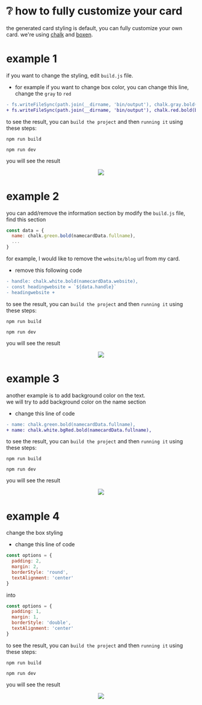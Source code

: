 # :grey_question: how to fully customize your card
the generated card styling is default, you can fully customize your own card. we're using [chalk](https://github.com/chalk/chalk) and [boxen](https://github.com/sindresorhus/boxen).

# example 1
if you want to change the styling, edit `build.js` file.
- for example if you want to change box color, you can change this line, \
  change the `gray` to `red`

```diff
- fs.writeFileSync(path.join(__dirname, 'bin/output'), chalk.gray.bold(boxen(output, options)))
+ fs.writeFileSync(path.join(__dirname, 'bin/output'), chalk.red.bold(boxen(output, options)))
```

to see the result, you can `build the project` and then `running it` using these steps:
```
npm run build
```
```
npm run dev
```

you will see the result
<p align="center">
<img src="https://github-production-user-asset-6210df.s3.amazonaws.com/6134774/278927132-47f98bc5-ee25-452c-966e-b1c9d5e6535a.png"/>
</p>

# example 2
you can add/remove the information section by modify the `build.js` file, \
find this section
```javascript
const data = {
  name: chalk.green.bold(namecardData.fullname),
  ...
}
```

for example, I would like to remove the `website/blog` url from my card.
- remove this following code
```diff
- handle: chalk.white.bold(namecardData.website),
- const headingwebsite = `${data.handle}`
- headingwebsite +
```

to see the result, you can `build the project` and then `running it` using these steps:
```
npm run build
```
```
npm run dev
```

you will see the result
<p align="center">
<img src="https://user-images.githubusercontent.com/6134774/278934176-68759557-2a13-4638-9575-f0532fc55cef.png"/>
</p>

# example 3
another example is to add background color on the text. \
we will try to add background color on the name section
- change this line of code
```diff
- name: chalk.green.bold(namecardData.fullname),
+ name: chalk.white.bgRed.bold(namecardData.fullname),
```

to see the result, you can `build the project` and then `running it` using these steps:
```
npm run build
```
```
npm run dev
```

you will see the result
<p align="center">
<img src="https://user-images.githubusercontent.com/6134774/278935138-5abc6974-bc38-4128-85c2-b41ffafd5493.png"/>
</p>

# example 4
change the box styling
- change this line of code
```javascript
const options = {
  padding: 2,
  margin: 2,
  borderStyle: 'round',
  textAlignment: 'center'
}
```
into
```javascript
const options = {
  padding: 1,
  margin: 1,
  borderStyle: 'double',
  textAlignment: 'center'
}
```

to see the result, you can `build the project` and then `running it` using these steps:
```
npm run build
```
```
npm run dev
```

you will see the result
<p align="center">
<img src="https://user-images.githubusercontent.com/6134774/278935969-0213c78e-ee98-47b4-8788-30e3e3b84527.png"/>
</p>
